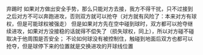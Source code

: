 弃踢时
如果对方做出安全手势，那么只能对方去接，我方不得干扰，只不过接到之后对方不可以奔跑进攻，否则双方就可以抢夺（对方就有风险了：本来对方有球权，但是可能球权被强走）
但是如果对方先在空中碰到球时，双方都可以抢夺继续进攻，如果对方没接稳的话就得不偿失了（损失球权，同上），所以对方碰不碰取决于他周围是否安全；
不论如何球没有被控制住，触碰到地面后双方也都可以抢夺，但是球停下来的位置就是交换进攻的开球线位置